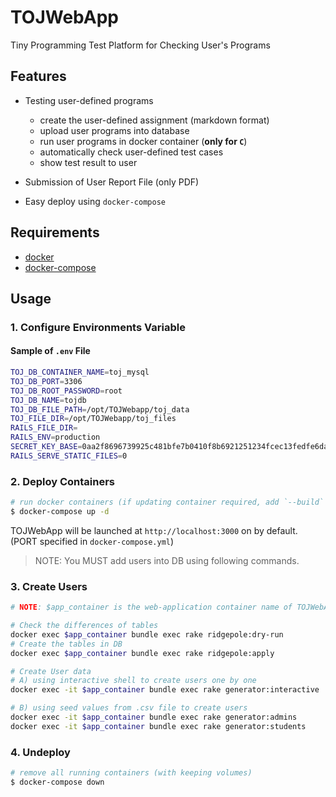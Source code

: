 # TOJWebApp

Tiny Programming Test Platform for Checking User's Programs


## Features

- Testing user-defined programs
    - create the user-defined assignment (markdown format)
    - upload user programs into database
    - run user programs in docker container (**only for `C`**)
    - automatically check user-defined test cases
    - show test result to user

- Submission of User Report File (only PDF)

- Easy deploy using `docker-compose`


## Requirements
- [docker](https://docs.docker.com/install/)
- [docker-compose](https://docs.docker.com/compose/install/)


## Usage

### 1. Configure Environments Variable

#### Sample of `.env` File
```sh
TOJ_DB_CONTAINER_NAME=toj_mysql
TOJ_DB_PORT=3306
TOJ_DB_ROOT_PASSWORD=root
TOJ_DB_NAME=tojdb
TOJ_DB_FILE_PATH=/opt/TOJWebapp/toj_data
TOJ_FILE_DIR=/opt/TOJWebapp/toj_files
RAILS_FILE_DIR=
RAILS_ENV=production
SECRET_KEY_BASE=0aa2f8696739925c481bfe7b0410f8b6921251234fcec13fedfe6dab86a5c7f6d1dcf2eb79bee1b14fa6c41ef3eaa699a113b91c0bd8b4658525d0e72bddd70a
RAILS_SERVE_STATIC_FILES=0
```

### 2. Deploy Containers
```sh
# run docker containers (if updating container required, add `--build` option)
$ docker-compose up -d
```

TOJWebApp will be launched at `http://localhost:3000` on by default. (PORT specified in `docker-compose.yml`)
> NOTE: You MUST add users into DB using following commands.

### 3. Create Users
```sh
# NOTE: $app_container is the web-application container name of TOJWebApp (e.g. "tojwebapp_app_1")

# Check the differences of tables
docker exec $app_container bundle exec rake ridgepole:dry-run
# Create the tables in DB
docker exec $app_container bundle exec rake ridgepole:apply

# Create User data
# A) using interactive shell to create users one by one
docker exec -it $app_container bundle exec rake generator:interactive

# B) using seed values from .csv file to create users
docker exec -it $app_container bundle exec rake generator:admins
docker exec -it $app_container bundle exec rake generator:students
```

### 4. Undeploy
```sh
# remove all running containers (with keeping volumes)
$ docker-compose down
```